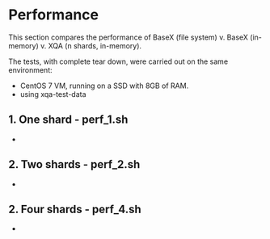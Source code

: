 # Performance
This section compares the performance of BaseX (file system) v. BaseX (in-memory) v. XQA (n shards, in-memory).

The tests, with complete tear down, were carried out on the same environment:
* CentOS 7 VM, running on a SSD with 8GB of RAM.
* using xqa-test-data

## 1. One shard - perf_1.sh
* 

## 2. Two shards - perf_2.sh
* 

## 2. Four shards - perf_4.sh
* 
